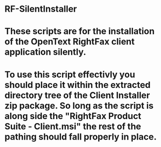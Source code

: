 # RF-SilentInstaller
# These scripts are for the installation of the OpenText RightFax client application silently.
# To use this script effectivly you should place it within the extracted directory tree of the Client Installer zip package. So long as the script is along side the "RightFax Product Suite - Client.msi" the rest of the pathing should fall properly in place.
